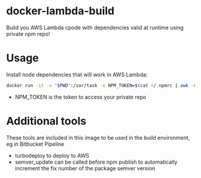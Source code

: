 # docker-lambda-build
Build you AWS Lambda cpode with dependencies valid at runtime using private npm repo!

# Usage
Install node dependencies that will work in AWS Lambda:
```bash
docker run -it -v "$PWD":/var/task -e NPM_TOKEN=$(cat ~/.npmrc | awk -F= '{print $2}') myideas/lambda-build npm install
```

* NPM_TOKEN is the token to access your private repo


# Additional tools
These tools are included in this image to be used in the build environment, eg in Bitbucket Pipeline

* turbodeploy to deploy to AWS
* semver_update can be called before npm publish to automatically increment the fix number of the package semver version  